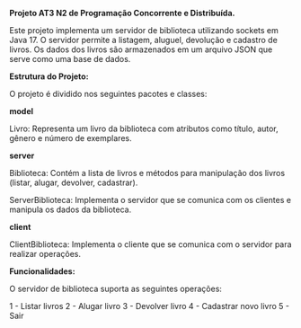 **Projeto AT3 N2 de Programação Concorrente e Distribuída.**

Este projeto implementa um servidor de biblioteca utilizando sockets em Java 17. O servidor permite a listagem, aluguel, devolução e cadastro de livros. Os dados dos livros são armazenados em um arquivo JSON que serve como uma base de dados.

**Estrutura do Projeto:**

O projeto é dividido nos seguintes pacotes e classes:

**model**

Livro: Representa um livro da biblioteca com atributos como título, autor, gênero e número de exemplares.

**server**

Biblioteca: Contém a lista de livros e métodos para manipulação dos livros (listar, alugar, devolver, cadastrar).

ServerBiblioteca: Implementa o servidor que se comunica com os clientes e manipula os dados da biblioteca.

**client**

ClientBiblioteca: Implementa o cliente que se comunica com o servidor para realizar operações.

**Funcionalidades:**

O servidor de biblioteca suporta as seguintes operações:

1 - Listar livros
2 - Alugar livro
3 - Devolver livro
4 - Cadastrar novo livro
5 - Sair
